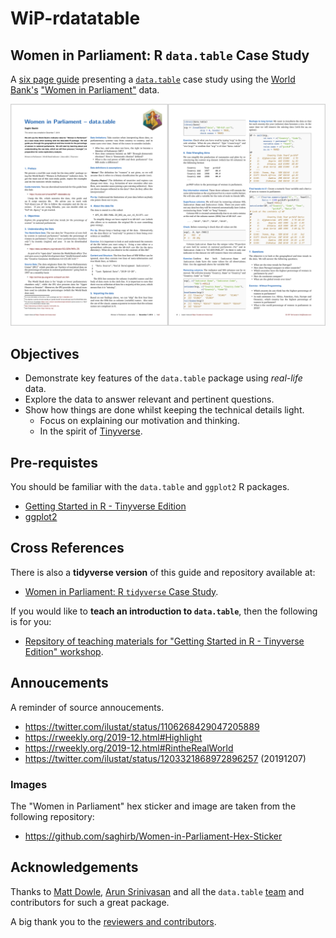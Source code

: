 # WiP-rdatatable

## Women in Parliament: R `data.table` Case Study

A [six page guide](https://github.com/saghirb/WiP-rdatatable/blob/master/doc/WiP-rdatatable.pdf) 
presenting a [`data.table`](https://r-datatable.com/) case study using the [World Bank's](https://www.worldbank.org/) 
["Women in Parliament"](https://data.worldbank.org/indicator/SG.GEN.PARL.ZS) data.


[![`doc/WiP-rdatatable.pdf`](images/WiP-dt-guide.png)](https://github.com/saghirb/WiP-rdatatable/blob/master/doc/WiP-rdatatable.pdf)

## Objectives

- Demonstrate key features of the `data.table` package using *real-life* data.
- Explore the data to answer relevant and pertinent questions.
- Show how things are done whilst keeping the technical details light.
    + Focus on explaining our motivation and thinking.
    + In the spirit of [Tinyverse](http://www.tinyverse.org/).

## Pre-requistes

You should be familiar with the `data.table` and `ggplot2` R packages.

- [Getting Started in R - Tinyverse Edition](https://github.com/eddelbuettel/gsir-te)
- [ggplot2](https://ggplot2.tidyverse.org/)

## Cross References

There is also a **tidyverse version** of this guide and repository available at:

+ [Women in Parliament: R `tidyverse` Case Study](https://github.com/saghirb/WiP-tidyverse).

If you would like to **teach an introduction to `data.table`**, then the following is for you:

+ [Repsitory of teaching materials for "Getting Started in R - Tinyverse Edition" workshop](https://github.com/saghirb/R-datatable-Intro).

## Annoucements

A reminder of source annoucements.

* https://twitter.com/ilustat/status/1106268429047205889
* https://rweekly.org/2019-12.html#Highlight 
* https://rweekly.org/2019-12.html#RintheRealWorld
* https://twitter.com/ilustat/status/1203321868972896257 (20191207)

### Images

The "Women in Parliament" hex sticker and image are taken from the following repository:

* https://github.com/saghirb/Women-in-Parliament-Hex-Sticker
  
## Acknowledgements

Thanks to [Matt Dowle](https://github.com/mattdowle), [Arun Srinivasan](https://github.com/arunsrinivasan) and all the `data.table` [team](https://github.com/orgs/Rdatatable/people) and contributors for such a great package.

A big thank you to the [reviewers and contributors](https://github.com/saghirb/WiP-rdatatable/blob/master/Contributors.md).

